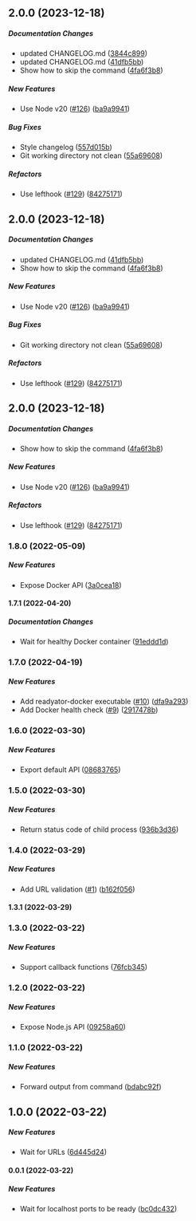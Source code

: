 ## 2.0.0 (2023-12-18)

##### Documentation Changes

*  updated CHANGELOG.md ([3844c899](https://github.com/bennycode/readyator/commit/3844c899e609d31bfaddc3cb31253e500a6505a6))
*  updated CHANGELOG.md ([41dfb5bb](https://github.com/bennycode/readyator/commit/41dfb5bb4b3d8d43d6011556d0c93e0c457ce962))
*  Show how to skip the command ([4fa6f3b8](https://github.com/bennycode/readyator/commit/4fa6f3b8500fe4677aa3a27d55fe80fceb7a48b9))

##### New Features

*  Use Node v20 ([#126](https://github.com/bennycode/readyator/pull/126)) ([ba9a9941](https://github.com/bennycode/readyator/commit/ba9a9941a583b6c76b6cd83b0a4d16b00e358ce9))

##### Bug Fixes

*  Style changelog ([557d015b](https://github.com/bennycode/readyator/commit/557d015b2dd9adea26c7bf6a10b081569c6453cb))
*  Git working directory not clean ([55a69608](https://github.com/bennycode/readyator/commit/55a696080006012240b309a2a4771f1e952a2902))

##### Refactors

*  Use lefthook ([#129](https://github.com/bennycode/readyator/pull/129)) ([84275171](https://github.com/bennycode/readyator/commit/84275171bdd0fa539c3db800507b94a281c5d384))

## 2.0.0 (2023-12-18)

##### Documentation Changes

- updated CHANGELOG.md ([41dfb5bb](https://github.com/bennycode/readyator/commit/41dfb5bb4b3d8d43d6011556d0c93e0c457ce962))
- Show how to skip the command ([4fa6f3b8](https://github.com/bennycode/readyator/commit/4fa6f3b8500fe4677aa3a27d55fe80fceb7a48b9))

##### New Features

- Use Node v20 ([#126](https://github.com/bennycode/readyator/pull/126)) ([ba9a9941](https://github.com/bennycode/readyator/commit/ba9a9941a583b6c76b6cd83b0a4d16b00e358ce9))

##### Bug Fixes

- Git working directory not clean ([55a69608](https://github.com/bennycode/readyator/commit/55a696080006012240b309a2a4771f1e952a2902))

##### Refactors

- Use lefthook ([#129](https://github.com/bennycode/readyator/pull/129)) ([84275171](https://github.com/bennycode/readyator/commit/84275171bdd0fa539c3db800507b94a281c5d384))

## 2.0.0 (2023-12-18)

##### Documentation Changes

- Show how to skip the command ([4fa6f3b8](https://github.com/bennycode/readyator/commit/4fa6f3b8500fe4677aa3a27d55fe80fceb7a48b9))

##### New Features

- Use Node v20 ([#126](https://github.com/bennycode/readyator/pull/126)) ([ba9a9941](https://github.com/bennycode/readyator/commit/ba9a9941a583b6c76b6cd83b0a4d16b00e358ce9))

##### Refactors

- Use lefthook ([#129](https://github.com/bennycode/readyator/pull/129)) ([84275171](https://github.com/bennycode/readyator/commit/84275171bdd0fa539c3db800507b94a281c5d384))

### 1.8.0 (2022-05-09)

##### New Features

- Expose Docker API ([3a0cea18](https://github.com/bennycode/readyator/commit/3a0cea18c1b4776b0b481343be285751eba40e0d))

#### 1.7.1 (2022-04-20)

##### Documentation Changes

- Wait for healthy Docker container ([91eddd1d](https://github.com/bennycode/readyator/commit/91eddd1d875208846538a8f8703b1c3f10f6ec1f))

### 1.7.0 (2022-04-19)

##### New Features

- Add readyator-docker executable ([#10](https://github.com/bennycode/readyator/pull/10)) ([dfa9a293](https://github.com/bennycode/readyator/commit/dfa9a2939f01d416e8a666acf86f8b5f93a91d5c))
- Add Docker health check ([#9](https://github.com/bennycode/readyator/pull/9)) ([2917478b](https://github.com/bennycode/readyator/commit/2917478be77242dd119176d0b44c8c00af73b84e))

### 1.6.0 (2022-03-30)

##### New Features

- Export default API ([08683765](https://github.com/bennycode/readyator/commit/08683765de339a531921466cc4fb389ebbc1b2e0))

### 1.5.0 (2022-03-30)

##### New Features

- Return status code of child process ([936b3d36](https://github.com/bennycode/readyator/commit/936b3d3693b31f60bf61ec56387de2c968c4a1b7))

### 1.4.0 (2022-03-29)

##### New Features

- Add URL validation ([#1](https://github.com/bennycode/readyator/pull/1)) ([b162f056](https://github.com/bennycode/readyator/commit/b162f056f6620563f8c13d7be509b784a9c54ba0))

#### 1.3.1 (2022-03-29)

### 1.3.0 (2022-03-22)

##### New Features

- Support callback functions ([76fcb345](https://github.com/bennycode/readyator/commit/76fcb34537c11bf399f2bc92a2a61c00edeaa588))

### 1.2.0 (2022-03-22)

##### New Features

- Expose Node.js API ([09258a60](https://github.com/bennycode/readyator/commit/09258a6011e1ffef0fce7e365a03fe16ec7e13d9))

### 1.1.0 (2022-03-22)

##### New Features

- Forward output from command ([bdabc92f](https://github.com/bennycode/readyator/commit/bdabc92f2df0cbc26097860a2b31d312e8e7419c))

## 1.0.0 (2022-03-22)

##### New Features

- Wait for URLs ([6d445d24](https://github.com/bennycode/readyator/commit/6d445d244e7a115ab3bd326f4920f4331399b66e))

#### 0.0.1 (2022-03-22)

##### New Features

- Wait for localhost ports to be ready ([bc0dc432](https://github.com/bennycode/readyator/commit/bc0dc432ceb9d7e68adad4c617fde8b46a6e0cbf))
